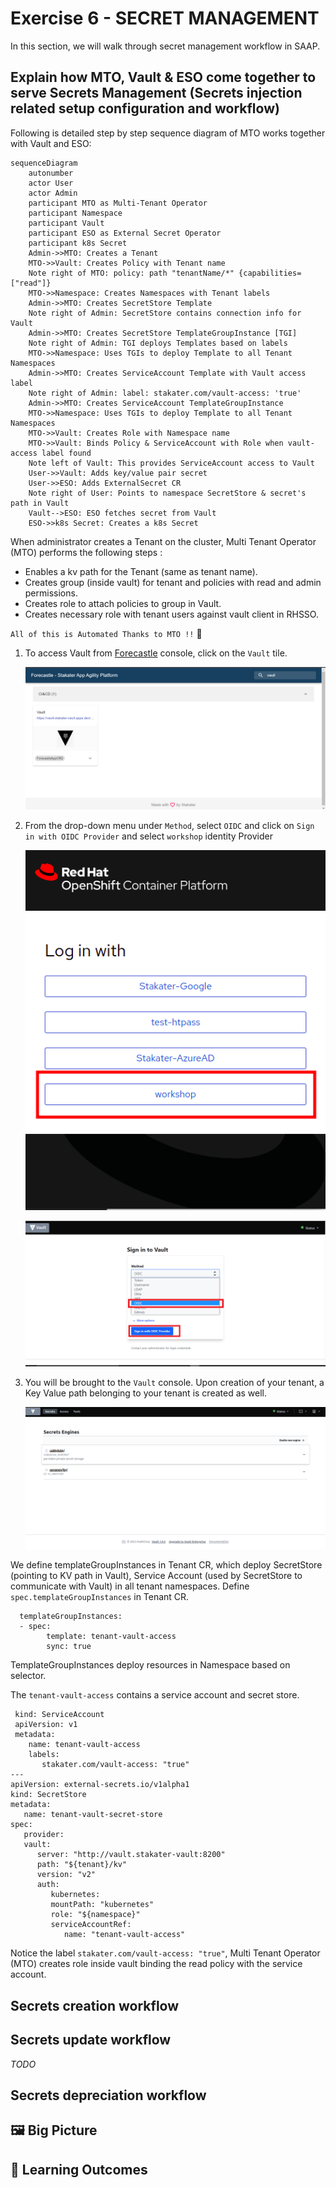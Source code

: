# Exercise 6 - SECRET MANAGEMENT 

In this section, we will walk through secret management workflow in SAAP. 

## Explain how MTO, Vault & ESO come together to serve Secrets Management (Secrets injection related setup configuration and workflow)

Following is detailed step by step sequence diagram of MTO works together with Vault and ESO:

```mermaid
sequenceDiagram
    autonumber
    actor User
    actor Admin
    participant MTO as Multi-Tenant Operator
    participant Namespace
    participant Vault
    participant ESO as External Secret Operator
    participant k8s Secret
    Admin->>MTO: Creates a Tenant
    MTO->>Vault: Creates Policy with Tenant name
    Note right of MTO: policy: path "tenantName/*" {capabilities=["read"]}
    MTO->>Namespace: Creates Namespaces with Tenant labels
    Admin->>MTO: Creates SecretStore Template
    Note right of Admin: SecretStore contains connection info for Vault
    Admin->>MTO: Creates SecretStore TemplateGroupInstance [TGI]
    Note right of Admin: TGI deploys Templates based on labels
    MTO->>Namespace: Uses TGIs to deploy Template to all Tenant Namespaces
    Admin->>MTO: Creates ServiceAccount Template with Vault access label
    Note right of Admin: label: stakater.com/vault-access: 'true'
    Admin->>MTO: Creates ServiceAccount TemplateGroupInstance
    MTO->>Namespace: Uses TGIs to deploy Template to all Tenant Namespaces
    MTO->>Vault: Creates Role with Namespace name
    MTO->>Vault: Binds Policy & ServiceAccount with Role when vault-access label found
    Note left of Vault: This provides ServiceAccount access to Vault
    User->>Vault: Adds key/value pair secret
    User->>ESO: Adds ExternalSecret CR
    Note right of User: Points to namespace SecretStore & secret's path in Vault
    Vault-->ESO: ESO fetches secret from Vault
    ESO->>k8s Secret: Creates a k8s Secret
```

When administrator creates a Tenant on the cluster, Multi Tenant Operator (MTO) performs the following steps :
- Enables a kv path for the Tenant (same as tenant name).
- Creates group (inside vault) for tenant and policies with read and admin permissions. 
- Creates role to attach policies to group in Vault. 
- Creates necessary role with tenant users against vault client in RHSSO.

`All of this is Automated Thanks to MTO !!` :partying_face:

1. To access Vault from  [Forecastle](https://forecastle-stakater-forecastle.apps.devtest.vxdqgl7u.kubeapp.cloud) console, click on the `Vault` tile.

   ![Forecastle-Vault](./images/forecastle-vault.png)

2. From the drop-down menu under `Method`, select `OIDC` and click on `Sign in with OIDC Provider` and select `workshop` identity Provider

   ![workshop](./images/login.png)


   ![Vault-ocic-login](./images/vault-ocic-login.png)

3. You will be brought to the `Vault` console. Upon creation of your tenant, a Key Value path belonging to your tenant is created as well.

   ![Vault-home](./images/vault-home.png)


We define templateGroupInstances in Tenant CR, which deploy SecretStore (pointing to KV path in Vault), Service Account (used by SecretStore to communicate with Vault) in all tenant namespaces. Define `spec.templateGroupInstances` in Tenant CR.

      templateGroupInstances:
      - spec:
            template: tenant-vault-access
            sync: true

TemplateGroupInstances deploy resources in Namespace based on selector. 

The `tenant-vault-access` contains a service account and secret store. 

     kind: ServiceAccount
     apiVersion: v1
     metadata:
        name: tenant-vault-access
        labels:
           stakater.com/vault-access: "true"
    ---
    apiVersion: external-secrets.io/v1alpha1
    kind: SecretStore
    metadata:
       name: tenant-vault-secret-store
    spec:
       provider:
       vault:
          server: "http://vault.stakater-vault:8200"
          path: "${tenant}/kv"
          version: "v2"
          auth:
             kubernetes:
             mountPath: "kubernetes"
             role: "${namespace}"
             serviceAccountRef:
                name: "tenant-vault-access"

Notice the label `stakater.com/vault-access: "true"`, Multi Tenant Operator (MTO) creates role inside vault binding the read policy with the service account.


## Secrets creation workflow

## Secrets update workflow
_TODO_

## Secrets depreciation workflow


## 🖼️ Big Picture

## 🔮 Learning Outcomes


